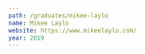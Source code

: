 ```yaml
---
path: /graduates/mikee-laylo
name: Mikee Laylo
website: https://www.mikeelaylo.com/
year: 2019
---
```

